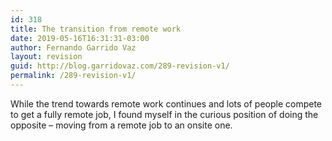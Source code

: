 ```yaml
---
id: 318
title: The transition from remote work
date: 2019-05-16T16:31:31-03:00
author: Fernando Garrido Vaz
layout: revision
guid: http://blog.garridovaz.com/289-revision-v1/
permalink: /289-revision-v1/
---
```

While the trend towards remote work continues and lots of people compete to get a fully remote job, I found myself in the curious position of doing the opposite &#8211; moving from a remote job to an onsite one.